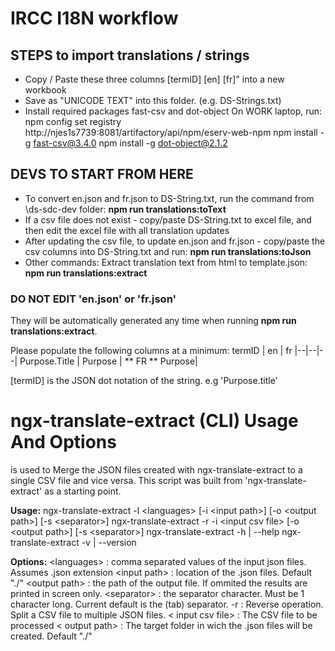 # IRCC I18N workflow

## STEPS to import translations / strings

* Copy / Paste these three columns [termID] [en] [fr]" into a new workbook
* Save as "UNICODE TEXT" into this folder. (e.g. DS-Strings.txt)
* Install required packages fast-csv and dot-object
   On WORK laptop, run: npm config set registry http://njes1s7739:8081/artifactory/api/npm/eserv-web-npm
   npm install -g fast-csv@3.4.0
   npm install -g dot-object@2.1.2
## DEVS TO START FROM HERE
* To convert en.json and fr.json to DS-String.txt, run the command from \ds-sdc-dev folder: **npm run translations:toText**
* If a csv file does not exist - copy/paste DS-String.txt to excel file, and then edit the excel file with all translation updates
* After updating the csv file, to update en.json and fr.json - copy/paste the csv columns into DS-String.txt and run: **npm run translations:toJson**
* Other commands:
   Extract translation text from html to template.json: **npm run translations:extract**

### DO NOT EDIT 'en.json' or 'fr.json'

They will be automatically generated any time when running **npm run translations:extract**.

Please populate the following columns at a minimum:
termID | en | fr
|--|--|--|
 Purpose.Title | Purpose | ** FR ** Purpose|

[termID] is the JSON dot notation of the string. e.g 'Purpose.title'

# ngx-translate-extract (CLI) Usage And Options

is used to Merge the JSON files created with ngx-translate-extract to a single CSV file and vice versa.
This script was built from 'ngx-translate-extract' as a starting point.

**Usage:**
ngx-translate-extract -l &lt;languages&gt; [-i &lt;input path&gt;] [-o &lt;output path&gt;] [-s &lt;separator&gt;]
ngx-translate-extract -r -i &lt;input csv file&gt; [-o &lt;output path>] [-s &lt;separator&gt;]
ngx-translate-extract -h | --help
ngx-translate-extract -v | --version

**Options:**
&lt;languages&gt; : comma separated values of the input json files. Assumes .json extension
&lt;input path&gt; : location of the .json files. Default "./"
&lt;output path&gt; : the path of the output file. If ommited the results are printed in screen only.
&lt;separator&gt; : the separator character. Must be 1 character long. Current default is the (tab) separator.
-r : Reverse operation. Split a CSV file to multiple JSON files.
&lt; input csv file&gt; : The CSV file to be processed
&lt; output path&gt; : The target folder in wich the .json files will be created. Default "./"
